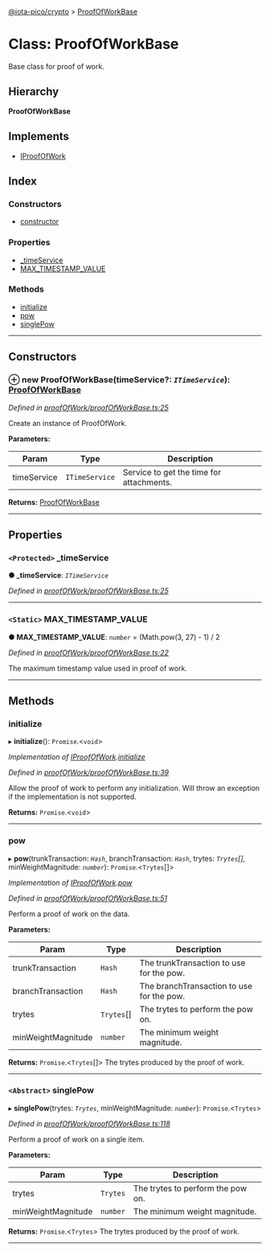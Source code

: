 [@iota-pico/crypto](../README.md) > [ProofOfWorkBase](../classes/proofofworkbase.md)

# Class: ProofOfWorkBase

Base class for proof of work.

## Hierarchy

**ProofOfWorkBase**

## Implements

* [IProofOfWork](../interfaces/iproofofwork.md)

## Index

### Constructors

* [constructor](proofofworkbase.md#constructor)

### Properties

* [_timeService](proofofworkbase.md#_timeservice)
* [MAX_TIMESTAMP_VALUE](proofofworkbase.md#max_timestamp_value)

### Methods

* [initialize](proofofworkbase.md#initialize)
* [pow](proofofworkbase.md#pow)
* [singlePow](proofofworkbase.md#singlepow)

---

## Constructors

<a id="constructor"></a>

### ⊕ **new ProofOfWorkBase**(timeService?: *`ITimeService`*): [ProofOfWorkBase](proofofworkbase.md)

*Defined in [proofOfWork/proofOfWorkBase.ts:25](https://github.com/iotaeco/iota-pico-crypto/blob/c97544d/src/proofOfWork/proofOfWorkBase.ts#L25)*

Create an instance of ProofOfWork.

**Parameters:**

| Param | Type | Description |
| ------ | ------ | ------ |
| timeService | `ITimeService`   |  Service to get the time for attachments. |

**Returns:** [ProofOfWorkBase](proofofworkbase.md)

---

## Properties

<a id="_timeservice"></a>

### `<Protected>` _timeService

**●  _timeService**:  *`ITimeService`* 

*Defined in [proofOfWork/proofOfWorkBase.ts:25](https://github.com/iotaeco/iota-pico-crypto/blob/c97544d/src/proofOfWork/proofOfWorkBase.ts#L25)*

___

<a id="max_timestamp_value"></a>

### `<Static>` MAX_TIMESTAMP_VALUE

**●  MAX_TIMESTAMP_VALUE**:  *`number`*  =  (Math.pow(3, 27) - 1) / 2

*Defined in [proofOfWork/proofOfWorkBase.ts:22](https://github.com/iotaeco/iota-pico-crypto/blob/c97544d/src/proofOfWork/proofOfWorkBase.ts#L22)*

The maximum timestamp value used in proof of work.

___

## Methods

<a id="initialize"></a>

###  initialize

▸ **initialize**(): `Promise`.<`void`>

*Implementation of [IProofOfWork](../interfaces/iproofofwork.md).[initialize](../interfaces/iproofofwork.md#initialize)*

*Defined in [proofOfWork/proofOfWorkBase.ts:39](https://github.com/iotaeco/iota-pico-crypto/blob/c97544d/src/proofOfWork/proofOfWorkBase.ts#L39)*

Allow the proof of work to perform any initialization. Will throw an exception if the implementation is not supported.

**Returns:** `Promise`.<`void`>

___

<a id="pow"></a>

###  pow

▸ **pow**(trunkTransaction: *`Hash`*, branchTransaction: *`Hash`*, trytes: *`Trytes`[]*, minWeightMagnitude: *`number`*): `Promise`.<`Trytes`[]>

*Implementation of [IProofOfWork](../interfaces/iproofofwork.md).[pow](../interfaces/iproofofwork.md#pow)*

*Defined in [proofOfWork/proofOfWorkBase.ts:51](https://github.com/iotaeco/iota-pico-crypto/blob/c97544d/src/proofOfWork/proofOfWorkBase.ts#L51)*

Perform a proof of work on the data.

**Parameters:**

| Param | Type | Description |
| ------ | ------ | ------ |
| trunkTransaction | `Hash`   |  The trunkTransaction to use for the pow. |
| branchTransaction | `Hash`   |  The branchTransaction to use for the pow. |
| trytes | `Trytes`[]   |  The trytes to perform the pow on. |
| minWeightMagnitude | `number`   |  The minimum weight magnitude. |

**Returns:** `Promise`.<`Trytes`[]>
The trytes produced by the proof of work.

___

<a id="singlepow"></a>

### `<Abstract>` singlePow

▸ **singlePow**(trytes: *`Trytes`*, minWeightMagnitude: *`number`*): `Promise`.<`Trytes`>

*Defined in [proofOfWork/proofOfWorkBase.ts:118](https://github.com/iotaeco/iota-pico-crypto/blob/c97544d/src/proofOfWork/proofOfWorkBase.ts#L118)*

Perform a proof of work on a single item.

**Parameters:**

| Param | Type | Description |
| ------ | ------ | ------ |
| trytes | `Trytes`   |  The trytes to perform the pow on. |
| minWeightMagnitude | `number`   |  The minimum weight magnitude. |

**Returns:** `Promise`.<`Trytes`>
The trytes produced by the proof of work.

___

